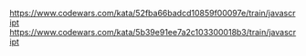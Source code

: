 https://www.codewars.com/kata/52fba66badcd10859f00097e/train/javascript
https://www.codewars.com/kata/5b39e91ee7a2c103300018b3/train/javascript
